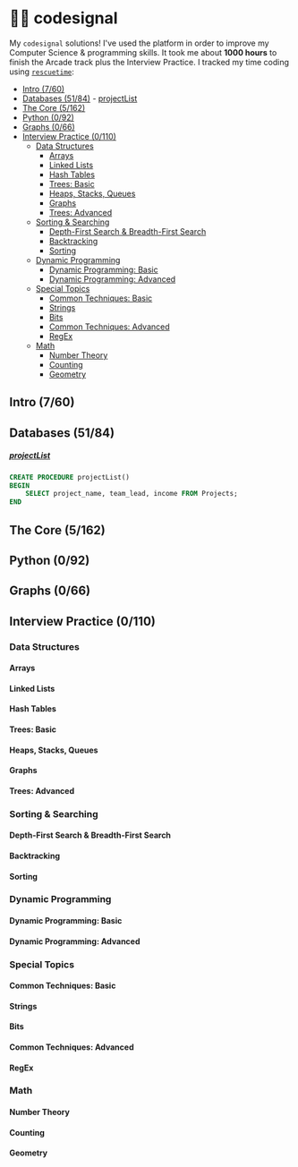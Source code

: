 # 👨‍💻 codesignal

My `codesignal` solutions! I've used the platform in order to improve my Computer Science & programming skills. It took me about **1000 hours** to finish the Arcade track plus the Interview Practice. I tracked my time coding using [`rescuetime`](rescuetime.com/rp/ofou/signup/solo/lite):

<!-- @import "[TOC]" {cmd="toc" depthFrom=2 depthTo=6 orderedList=false} -->

<!-- code_chunk_output -->

- [Intro (7/60)](#intro-760)
- [Databases (51/84)](#databases-5184)
      - [projectList](#projectlistarcadedbprojectlistsql)
- [The Core (5/162)](#the-core-5162)
- [Python (0/92)](#python-092)
- [Graphs (0/66)](#graphs-066)
- [Interview Practice (0/110)](#interview-practice-0110)
  - [Data Structures](#data-structures)
    - [Arrays](#arrays)
    - [Linked Lists](#linked-lists)
    - [Hash Tables](#hash-tables)
    - [Trees: Basic](#trees-basic)
    - [Heaps, Stacks, Queues](#heaps-stacks-queues)
    - [Graphs](#graphs)
    - [Trees: Advanced](#trees-advanced)
  - [Sorting & Searching](#sorting-searching)
    - [Depth-First Search & Breadth-First Search](#depth-first-search-breadth-first-search)
    - [Backtracking](#backtracking)
    - [Sorting](#sorting)
  - [Dynamic Programming](#dynamic-programming)
    - [Dynamic Programming: Basic](#dynamic-programming-basic)
    - [Dynamic Programming: Advanced](#dynamic-programming-advanced)
  - [Special Topics](#special-topics)
    - [Common Techniques: Basic](#common-techniques-basic)
    - [Strings](#strings)
    - [Bits](#bits)
    - [Common Techniques: Advanced](#common-techniques-advanced)
    - [RegEx](#regex)
  - [Math](#math)
    - [Number Theory](#number-theory)
    - [Counting](#counting)
    - [Geometry](#geometry)

<!-- /code_chunk_output -->

## Intro (7/60)

## Databases (51/84)

##### [projectList](/arcade/db/projectList.sql)

```sql
CREATE PROCEDURE projectList()
BEGIN
    SELECT project_name, team_lead, income FROM Projects;
END
```

## The Core (5/162)

## Python (0/92)

## Graphs (0/66)

## Interview Practice (0/110)

### Data Structures

#### Arrays

#### Linked Lists

#### Hash Tables

#### Trees: Basic

#### Heaps, Stacks, Queues

#### Graphs

#### Trees: Advanced

### Sorting & Searching

#### Depth-First Search & Breadth-First Search

#### Backtracking

#### Sorting

### Dynamic Programming

#### Dynamic Programming: Basic

#### Dynamic Programming: Advanced

### Special Topics

#### Common Techniques: Basic

#### Strings

#### Bits

#### Common Techniques: Advanced

#### RegEx

### Math

#### Number Theory

#### Counting

#### Geometry
